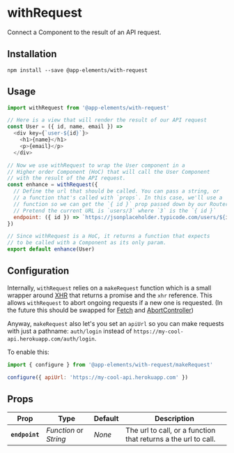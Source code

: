 # withRequest

Connect a Component to the result of an API request.

## Installation

`npm install --save @app-elements/with-request`

## Usage

```javascript
import withRequest from '@app-elements/with-request'

// Here is a view that will render the result of our API request
const User = ({ id, name, email }) =>
  <div key={`user-${id}`}>
    <h1>{name}</h1>
    <p>{email}</p>
  </div>

// Now we use withRequest to wrap the User component in a 
// Higher order Component (HoC) that will call the User Component
// with the result of the API request.
const enhance = withRequest({
  // Define the url that should be called. You can pass a string, or
  // a function that's called with `props`. In this case, we'll use a
  // function so we can get the `{ id }` prop passed down by our Router.
  // Pretend the current URL is `users/3` where `3` is the `{ id }`
  endpoint: ({ id }) => `https://jsonplaceholder.typicode.com/users/${id}`
})

// Since withRequest is a HoC, it returns a function that expects
// to be called with a Component as its only param.
export default enhance(User)
```

## Configuration

Internally, `withRequest` relies on a `makeRequest` function which is a small wrapper around [XHR](https://developer.mozilla.org/en-US/docs/Web/API/XMLHttpRequest) that returns a promise and the `xhr` reference. This allows `withRequest` to abort ongoing requests if a new one is requested. (In the future this should be swapped for [Fetch](https://developer.mozilla.org/en-US/docs/Web/API/Fetch_API) and [AbortController](https://developer.mozilla.org/en-US/docs/Web/API/AbortController))

Anyway, `makeRequest` also let's you set an `apiUrl` so you can make requests with just a pathname: `auth/login` instead of `https://my-cool-api.herokuapp.com/auth/login`.

To enable this:

```javascript
import { configure } from '@app-elements/with-request/makeRequest'

configure({ apiUrl: 'https://my-cool-api.herokuapp.com' })
```

## Props

| Prop            | Type                   | Default       | Description         |
|-----------------|------------------------|---------------|---------------------|
| **`endpoint`**  | _Function_ or _String_ | _None_        | The url to call, or a function that returns a the url to call.
